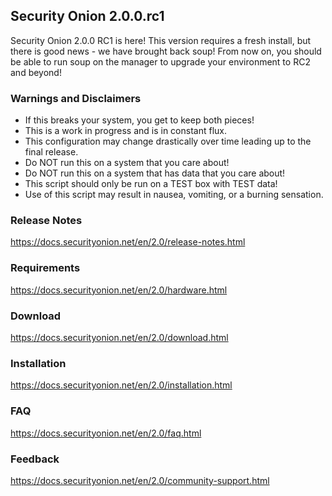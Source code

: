 ## Security Onion 2.0.0.rc1

Security Onion 2.0.0 RC1 is here! This version requires a fresh install, but there is good news - we have brought back soup! From now on, you should be able to run soup on the manager to upgrade your environment to RC2 and beyond! 

### Warnings and Disclaimers

- If this breaks your system, you get to keep both pieces!  
- This is a work in progress and is in constant flux.  
- This configuration may change drastically over time leading up to the final release.  
- Do NOT run this on a system that you care about!  
- Do NOT run this on a system that has data that you care about!  
- This script should only be run on a TEST box with TEST data!  
- Use of this script may result in nausea, vomiting, or a burning sensation.  

### Release Notes

https://docs.securityonion.net/en/2.0/release-notes.html

### Requirements

https://docs.securityonion.net/en/2.0/hardware.html

### Download

https://docs.securityonion.net/en/2.0/download.html

### Installation

https://docs.securityonion.net/en/2.0/installation.html

### FAQ

https://docs.securityonion.net/en/2.0/faq.html

### Feedback

https://docs.securityonion.net/en/2.0/community-support.html
